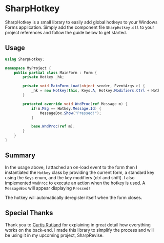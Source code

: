 # SharpHotkey

SharpHotkey is a small library to easily add global hotkeys to your Windows Forms application. Simply add the component file `SharpHotkey.dll` to your project references and follow the guide below to get started.

## Usage

```cs
using SharpHotkey;

namespace MyProject {
	public partial class MainForm : Form {
		private Hotkey _hk;

		private void MainForm_Load(object sender, EventArgs e) {
			_hk = new Hotkey(this, Keys.A, Hotkey.Modifiers.Ctrl + Hotkey.Modifiers.Shift);
		}

		protected override void WndProc(ref Message m) {
			if(m.Msg == Hotkey.Message.Id) {
				MessageBox.Show("Pressed!");
			}

			base.WndProc(ref m);
		}
	}
}
```

## Summary

In the usage above, I attached an on-load event to the form then I instantiated the `Hotkey` class by providing the current form, a standard key using the `Keys` enum, and the key modifiers (ctrl and shift). I also implemented `WndProc` to execute an action when the hotkey is used. A `MessageBox` will appear displaying `Pressed!`

The hotkey will automatically deregister itself when the form closes.

## Special Thanks

Thank you to [Curtis Rutland](http://www.dreamincode.net/forums/topic/180436-global-hotkeys/) for explaining in great detail how everything works on the back-end. I made this library to simplify the process and will be using it in my upcoming project, SharpRevise.